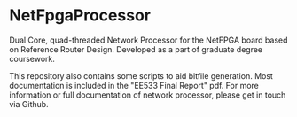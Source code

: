 # NetFpgaProcessor
Dual Core, quad-threaded Network Processor for the NetFPGA board based on Reference Router Design. Developed as a part of graduate degree coursework.

This repository also contains some scripts to aid bitfile generation. Most documentation is included in the "EE533 Final Report" pdf. For more information or full documentation of network processor, please get in touch via Github.
